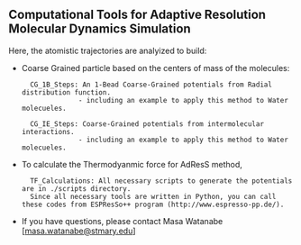 ## Computational Tools for Adaptive Resolution Molecular Dynamics Simulation 

Here, the atomistic trajectories are analyized to build:

- Coarse Grained particle based on the centers of mass of the molecules:

		CG_1B_Steps: An 1-Bead Coarse-Grained potentials from Radial distribution function.
					- including an example to apply this method to Water molecueles.

		CG_IE_Steps: Coarse-Grained potentials from intermolecular interactions.
					- including an example to apply this method to Water molecueles.
					
- To calculate the Thermodyanmic force for AdResS method, 
		
		TF_Calculations: All necessary scripts to generate the potentials are in ./scripts directory. 
		Since all necessary tools are written in Python, you can call these codes from ESPResSo++ program (http://www.espresso-pp.de/).

- If you have questions, please contact Masa Watanabe [masa.watanabe@stmary.edu]
